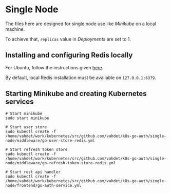# Single Node
The files here are designed for single node use like *Minikube* on a local machine.

To achieve that, `replicas` value in *Deployments* are set to 1.

## Installing and configuring Redis locally

For Ubuntu, follow the instructions given [here](https://www.digitalocean.com/community/tutorials/how-to-install-and-configure-redis-on-ubuntu-16-04).

By default, local Redis installation must be available on `127.0.0.1:6379`.

## Starting Minikube and creating Kubernetes services

    # Start minikube
    sudo start minikube
    
    # Start user store
    sudo kubectl create -f /home/vahdet/work/kubernetes/src/github.com/vahdet/k8s-go-auth/single-node/middleware/go-user-store-redis.yml

    # Start refresh token store
    sudo kubectl create -f /home/vahdet/work/kubernetes/src/github.com/vahdet/k8s-go-auth/single-node/middleware/go-refresh-token-store-redis.yml

    # Start rest api handler
    sudo kubectl create -f /home/vahdet/work/kubernetes/src/github.com/vahdet/k8s-go-auth/single-node/frontend/go-auth-service.yml
